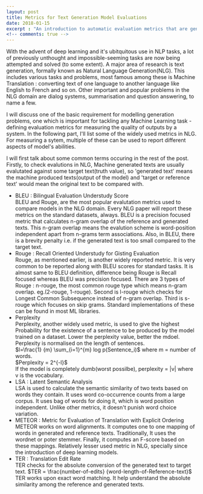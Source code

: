 ```yaml
---
layout: post
title: Metrics for Text Generation Model Evaluations
date: 2018-01-15
excerpt : "An introduction to automatic evaluation metrics that are generally used in Natural Language Generation to meausure model quality."
<!-- comments: true -->
---
```


With the advent of deep learning and it's ubitquitous use in NLP tasks, a lot of previously unthought and impossible-seeming tasks are now being attempted and solved (to some extent). A major area of research is text generation, formally known as Natural Language Generation(NLG). This includes various tasks and problems, most famous among these is Machine Translation : converting text of one language to another language like English to French and so on. Other important and popular problems in the NLG domain are dialog systems, summarisation and question answering, to name a few.

I will discuss one of the basic requirement for modelling generation problems, one which is important for tackling any Machine Learning task - defining evaluation metrics for measuring the quality of outputs by a system. In the following part, I'll list some of the widely used metrics in NLG. For measuring a sytem, multiple of these can be used to report different aspects of model's abilities.

I will first talk about some common terms occuring in the rest of the post. Firstly, to check evalutions in NLG, Machine generated texts are usually evalutated against some target text(truth value), so 'generated text' means the machine produced texts(output of the model) and 'target or reference text' would mean the original text to be compared with.

<ul>
	<li>BLEU : Bilingual Evaluation Understudy Score </li>
	BLEU and Rouge, are the most popular evalutation metrics used to compare models in the NLG domain. Every NLG paper will report these metrics on the standard datasets, always. BLEU is a precision focused metric that calculates n-gram overlap of the reference and generated texts. This n-gram overlap means the evalution scheme is word-position independent apart from n-grams term associations. Also, in BLEU, there is a brevity penalty i.e. if the generated text is too small compared to the target text.
	<li>Rouge : Recall Oriented Understudy for Gisting Evaluation</li>
	Rouge, as mentioned earlier, is another widely reported metric. It is very common to be reported along with BLEU scores for standard tasks. It is almost same to BLEU definition, difference being Rouge is Recall focused whereas BLEU was precision focused. There are 3 types of Rouge : n-rouge, the most common rouge type which means n-gram overlap. eg.(2-rouge, 1-rouge). Second is l-rouge which checks for Longest Common Subsequence instead of n-gram overlap. Third is s-rouge which focuses on skip grams. Standard implementations of these can be found in most ML libraries.
	<li>Perplexity</li>
	Perplexity, another widely used metric, is used to give the highest Probability for the existence of a sentence to be produced by the model trained on a dataset. Lower the perplexity value, better the mdoel. Perplexity is normalised on the length of sentences.<br>
	$l=\frac{1} {m} \sum_{i=1}^{m} log p(Sentence_i)$ where m = number of words.<br>
	$Perplexity = 2^{-l}$ <br>
	If the model is completely dumb(worst possilbe), perplexity = |v| where v is the vocabulary.
	<li>LSA : Latent Semantic Analysis</li>
	LSA is used to calculate the semantic similarity of two texts based on words they contain. It uses word co-occurrence counts from a large corpus. It uses bag of words for doing it, which is word position independent. Unlike other metrics, it doesn't punish word choice variation.
	<li>METEOR : Metric for Evaluation of Translation with Explicit Ordering</li>
	METEOR works on word alignments. It computes one to one mapping of words in generated and reference texts. Traditionally, It uses the wordnet or poter stemmer. Finally, it computes an F-score based on these mappings. Relatively lesser used metric in NLG, specially since the introduction of deep learning models.
	<li>TER : Translation Edit Rate </li>
	TER checks for the absolute conversion of the generated text to target text. 
	$TER = \frac{number-of-edits} {word-length-of-Reference-text}$
	TER works upon exact word matching. It help understand the absolute similarity among the reference and generated texts. 